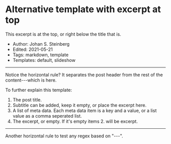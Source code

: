 # Alternative template with excerpt at top

This excerpt is at the top, or right below the title that is.

- Author: Johan S. Steinberg
- Edited: 2021-05-21
- Tags: markdown, template
- Templates: default, slideshow

---

Notice the horizontal rule? It separates the post header from the rest of the content---which is here.

To further explain this template:

1. The post title.
2. Subtitle can be added, keep it empty, or place the excerpt here.
3. A list of meta data. Each meta data item is a key and a value, or a list value as a comma seperated list.
4. The excerpt, or empty. If it's empty items 2. will be excerpt.

---

Another horizontal rule to test any regex based on "---".
